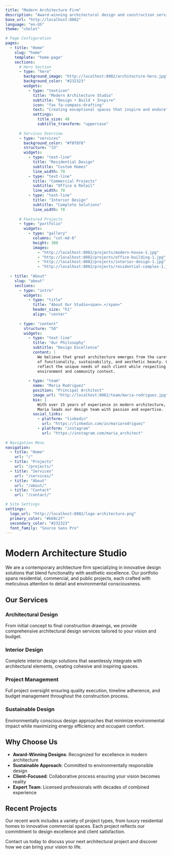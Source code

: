 ```yaml
---
title: "Modern Architecture Firm"
description: "Award-winning architectural design and construction services"
base_url: "http://localhost:8082"
language: "en-US"
theme: "cholot"

# Page Configuration
pages:
  - title: "Home" 
    slug: "home"
    template: "home-page"
    sections:
      # Hero Section
      - type: "hero"
        background_image: "http://localhost:8082/architecture-hero.jpg"
        background_color: "#232323"
        widgets:
          - type: "texticon"
            title: "Modern Architecture Studio"
            subtitle: "Design • Build • Inspire"
            icon: "fas fa-compass-drafting"
            text: "Creating exceptional spaces that inspire and endure"
            settings:
              title_size: 48
              subtitle_transform: "uppercase"
              
      # Services Overview
      - type: "services"
        background_color: "#f8f8f8"
        structure: "33"
        widgets:
          - type: "text-line"
            title: "Residential Design"
            subtitle: "Custom Homes"
            line_width: 70
          - type: "text-line"  
            title: "Commercial Projects"
            subtitle: "Office & Retail"
            line_width: 70
          - type: "text-line"
            title: "Interior Design"
            subtitle: "Complete Solutions"
            line_width: 70
            
      # Featured Projects
      - type: "portfolio"
        widgets:
          - type: "gallery"
            columns: "col-md-6"
            height: 300
            images:
              - "http://localhost:8082/projects/modern-house-1.jpg"
              - "http://localhost:8082/projects/office-building-1.jpg"  
              - "http://localhost:8082/projects/interior-design-1.jpg"
              - "http://localhost:8082/projects/residential-complex-1.jpg"
              
  - title: "About"
    slug: "about"
    sections:
      - type: "intro"
        widgets:
          - type: "title"
            title: "About Our Studio<span>.</span>"
            header_size: "h1"
            align: "center"
            
      - type: "content"
        structure: "50"
        widgets:
          - type: "text-line"
            title: "Our Philosophy"
            subtitle: "Design Excellence"
            content: |
              We believe that great architecture emerges from the careful balance 
              of functionality, sustainability, and aesthetic beauty. Our designs 
              reflect the unique needs of each client while respecting the 
              environment and community context.
              
          - type: "team"
            name: "Maria Rodriguez"
            position: "Principal Architect"
            image_url: "http://localhost:8082/team/maria-rodriguez.jpg"
            bio: |
              With over 15 years of experience in modern architecture, 
              Maria leads our design team with passion and expertise.
            social_links:
              - platform: "linkedin"
                url: "https://linkedin.com/in/mariarodriguez"
              - platform: "instagram" 
                url: "https://instagram.com/maria_architect"
                
# Navigation Menu
navigation:
  - title: "Home"
    url: "/"
  - title: "Projects"
    url: "/projects/"
  - title: "Services"
    url: "/services/"
  - title: "About"
    url: "/about/"
  - title: "Contact"
    url: "/contact/"

# Site Settings
settings:
  logo_url: "http://localhost:8082/logo-architecture.png"
  primary_color: "#b68c2f"
  secondary_color: "#232323"
  font_family: "Source Sans Pro"
---
```


# Modern Architecture Studio

We are a contemporary architecture firm specializing in innovative design solutions that blend functionality with aesthetic excellence. Our portfolio spans residential, commercial, and public projects, each crafted with meticulous attention to detail and environmental consciousness.

## Our Services

### Architectural Design
From initial concept to final construction drawings, we provide comprehensive architectural design services tailored to your vision and budget.

### Interior Design  
Complete interior design solutions that seamlessly integrate with architectural elements, creating cohesive and inspiring spaces.

### Project Management
Full project oversight ensuring quality execution, timeline adherence, and budget management throughout the construction process.

### Sustainable Design
Environmentally conscious design approaches that minimize environmental impact while maximizing energy efficiency and occupant comfort.

## Why Choose Us

- **Award-Winning Designs**: Recognized for excellence in modern architecture
- **Sustainable Approach**: Committed to environmentally responsible design
- **Client-Focused**: Collaborative process ensuring your vision becomes reality
- **Expert Team**: Licensed professionals with decades of combined experience

## Recent Projects

Our recent work includes a variety of project types, from luxury residential homes to innovative commercial spaces. Each project reflects our commitment to design excellence and client satisfaction.

Contact us today to discuss your next architectural project and discover how we can bring your vision to life.
